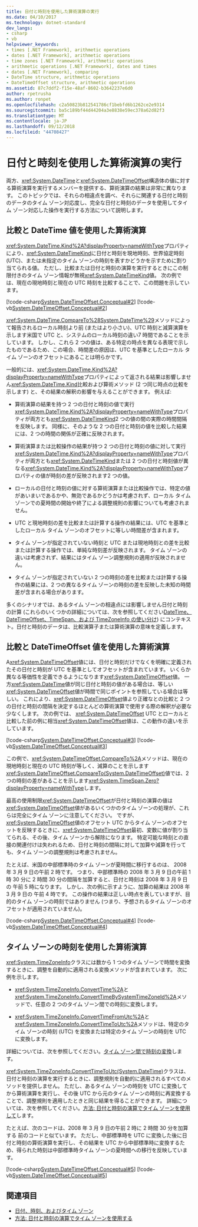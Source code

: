```yaml
---
title: 日付と時刻を使用した算術演算の実行
ms.date: 04/10/2017
ms.technology: dotnet-standard
dev_langs:
- csharp
- vb
helpviewer_keywords:
- times [.NET Framework], arithmetic operations
- dates [.NET Framework], arithmetic operations
- time zones [.NET Framework], arithmetic operations
- arithmetic operations [.NET Framework], dates and times
- dates [.NET Framework], comparing
- DateTime structure, arithmetic operations
- DateTimeOffset structure, arithmetic operations
ms.assetid: 87c7ddf2-f15e-48af-8602-b3642237e6d0
author: rpetrusha
ms.author: ronpet
ms.openlocfilehash: c2a50823b812541786cf1bebfd6b1262ce2e9314
ms.sourcegitcommit: ba5c189bf44d44204a3e8838e59ec378a62d82f3
ms.translationtype: MT
ms.contentlocale: ja-JP
ms.lasthandoff: 09/12/2018
ms.locfileid: "44708427"
---
```

# <a name="performing-arithmetic-operations-with-dates-and-times"></a>日付と時刻を使用した算術演算の実行

両方、<xref:System.DateTime>と<xref:System.DateTimeOffset>構造体の値に対する算術演算を実行するメンバーを提供する、算術演算の結果は非常に異なります。 このトピックでは、それらの相違点を調べ、それらに関連する日付と時刻のデータのタイム ゾーン対応度し、完全な日付と時刻のデータを使用してタイム ゾーン対応した操作を実行する方法について説明します。

## <a name="comparisons-and-arithmetic-operations-with-datetime-values"></a>比較と DateTime 値を使用した算術演算

<xref:System.DateTime.Kind%2A?displayProperty=nameWithType>プロパティにより、<xref:System.DateTimeKind>に日付と時刻を現地時刻、世界協定時刻 (UTC)、または未指定のタイム ゾーンの時刻を表すかどうかを示すために割り当てられる値。 ただし、比較または日付と時刻の演算を実行するときにこの制限付きのタイム ゾーン情報が無視<xref:System.DateTimeKind>値。 次の例では、現在の現地時刻と現在の UTC 時刻を比較することで、この問題を示しています。

[!code-csharp[System.DateTimeOffset.Conceptual#2](../../../samples/snippets/csharp/VS_Snippets_CLR_System/system.DateTimeOffset.Conceptual/cs/Conceptual2.cs#2)]
[!code-vb[System.DateTimeOffset.Conceptual#2](../../../samples/snippets/visualbasic/VS_Snippets_CLR_System/system.DateTimeOffset.Conceptual/vb/Conceptual2.vb#2)]

<xref:System.DateTime.CompareTo%28System.DateTime%29>メソッドによって報告されるローカル時刻より前 (またはより小さい)、UTC 時刻と減算演算を示します米国で UTC と、システムのローカル時刻の違い7 時間であることを示しています。 しかし、これら 2 つの値は、ある特定の時点を異なる表現で示したものであるため、この場合、時間差の原因は、UTC を基準としたローカル タイム ゾーンのオフセットにあることは明らかです。

一般的には、<xref:System.DateTime.Kind%2A?displayProperty=nameWithType>プロパティによって返される結果は影響しません<xref:System.DateTime.Kind>比較および算術メソッド (2 つ同じ時点の比較を示します) と、その結果の解釈の影響を与えることができます。 例えば:

* 算術演算の結果を持つ 2 つの日付と時刻の値で実行<xref:System.DateTime.Kind%2A?displayProperty=nameWithType>プロパティが両方とも<xref:System.DateTimeKind>2 つの値の間の実際の時間間隔を反映します。 同様に、そのような 2 つの日付と時刻の値を比較した結果には、2 つの時間の関係が正確に反映されます。

* 算術演算または比較操作の結果が持つ 2 つの日付と時刻の値に対して実行<xref:System.DateTime.Kind%2A?displayProperty=nameWithType>プロパティが両方とも<xref:System.DateTimeKind>または 2 つの日付と時刻値が異なる<xref:System.DateTime.Kind%2A?displayProperty=nameWithType>プロパティの値が時刻の差が反映されます2 つの値。

* ローカルの日付と時刻の値に対する算術演算または比較操作では、特定の値があいまいであるかや、無効であるかどうかは考慮されず、ローカル タイム ゾーンでの夏時間の開始や終了による調整規則の影響についても考慮されません。

* UTC と現地時刻の差を比較または計算する操作の結果には、UTC を基準としたローカル タイム ゾーンのオフセットに等しい時間差が含まれます。

* タイム ゾーンが指定されていない時刻と UTC または現地時刻との差を比較または計算する操作では、単純な時刻差が反映されます。 タイム ゾーンの違いは考慮されず、結果にはタイム ゾーン調整規則の適用が反映されません。

* タイム ゾーンが指定されていない 2 つの時刻の差を比較または計算する操作の結果には、2 つの異なるタイム ゾーンの時刻の差を反映した未知の時間差が含まれる場合があります。

多くのシナリオでは、あるタイム ゾーンの相違点には影響しません日付と時刻の計算 (これらのいくつかの詳細については、次を参照してください[DateTime、DateTimeOffset、TimeSpan、および TimeZoneInfo の使い分け](../../../docs/standard/datetime/choosing-between-datetime.md)) にコンテキスト。日付と時刻のデータは、比較演算子または算術演算の意味を定義します。

## <a name="comparisons-and-arithmetic-operations-with-datetimeoffset-values"></a>比較と DateTimeOffset 値を使用した算術演算

A<xref:System.DateTimeOffset>値には、日付と時刻だけでなくを明確に定義されたその日付と時刻が UTC を基準としてオフセットが含まれています。 いくらか異なる等価性を定義できるようになります<xref:System.DateTimeOffset>値。 一方<xref:System.DateTime>値が同じ日付と時刻の値がある場合は、等しい<xref:System.DateTimeOffset>値が時間で同じポイントを参照している場合は等しい。 これにより、<xref:System.DateTimeOffset>値より正確なとの比較と 2 つの日付と時刻の間隔を決定するほとんどの算術演算で使用する際の解釈が必要な少なくします。 次の例では、 <xref:System.DateTimeOffset> UTC とローカルと比較した前の例に相当<xref:System.DateTimeOffset>値は、この動作の違いを示しています。

[!code-csharp[System.DateTimeOffset.Conceptual#3](../../../samples/snippets/csharp/VS_Snippets_CLR_System/system.DateTimeOffset.Conceptual/cs/Conceptual3.cs#3)]
[!code-vb[System.DateTimeOffset.Conceptual#3](../../../samples/snippets/visualbasic/VS_Snippets_CLR_System/system.DateTimeOffset.Conceptual/vb/Conceptual3.vb#3)]

この例で、<xref:System.DateTimeOffset.CompareTo%2A>メソッドは、現在の現地時刻と現在の UTC 時刻が等しく、減算のことを示します<xref:System.DateTimeOffset.CompareTo(System.DateTimeOffset)>値では、2 つの時刻の差があることを示します<xref:System.TimeSpan.Zero?displayProperty=nameWithType>します。

最高の使用制限<xref:System.DateTimeOffset>が日付と時刻の演算の値は<xref:System.DateTimeOffset>値があるいくつかのタイム ゾーンの処理が、これらは完全にタイム ゾーンに注意してください。 ですが、<xref:System.DateTimeOffset>値のオフセット UTC からタイム ゾーンのオフセットを反映するときに、<xref:System.DateTimeOffset>最初、変数に値が割り当てられる、その後、タイム ゾーンから解除になります。 特定可能な時刻との直接の関連付けは失われるため、日付と時刻の間隔に対して加算や減算を行っても、タイム ゾーンの調整規則は考慮されません。

たとえば、米国の中部標準時のタイム ゾーンが夏時間に移行するのは、 2008 年 3 月 9 日の午前 2 時です。 つまり、中部標準時の 2008 年 3 月 9 日の午前 1 時 30 分に 2 時間 30 分の間隔を加算すると、日付と時刻は 2008 年 3 月 9 日の 午前 5 時になります。 しかし、次の例に示すように、加算の結果は 2008 年 3 月 9 日の 午前 4 時です。 この操作の結果は正しい時点を表していますが、目的のタイム ゾーンの時刻ではありません (つまり、予想されるタイム ゾーンのオフセットが適用されていません)。

[!code-csharp[System.DateTimeOffset.Conceptual#4](../../../samples/snippets/csharp/VS_Snippets_CLR_System/system.DateTimeOffset.Conceptual/cs/Conceptual4.cs#4)]
[!code-vb[System.DateTimeOffset.Conceptual#4](../../../samples/snippets/visualbasic/VS_Snippets_CLR_System/system.DateTimeOffset.Conceptual/vb/Conceptual4.vb#4)]

## <a name="arithmetic-operations-with-times-in-time-zones"></a>タイム ゾーンの時刻を使用した算術演算

<xref:System.TimeZoneInfo>クラスには数から 1 つのタイム ゾーンで時間を変換するときに、調整を自動的に適用される変換メソッドが含まれています。 次に例を示します。

* <xref:System.TimeZoneInfo.ConvertTime%2A>と<xref:System.TimeZoneInfo.ConvertTimeBySystemTimeZoneId%2A>メソッドで、任意の 2 つのタイム ゾーン間での時刻に変換します。

* <xref:System.TimeZoneInfo.ConvertTimeFromUtc%2A>と<xref:System.TimeZoneInfo.ConvertTimeToUtc%2A>メソッドは、特定のタイム ゾーンの時刻 (UTC) を変換または特定のタイム ゾーンの時刻を UTC に変換します。

詳細については、次を参照してください。[タイム ゾーン間で時刻の変換](../../../docs/standard/datetime/converting-between-time-zones.md)します。

<xref:System.TimeZoneInfo.ConvertTimeToUtc(System.DateTime)>クラスは、日付と時刻の演算を実行するときに、調整規則を自動的に適用されるすべてのメソッドを提供しません。 ただし、あるタイム ゾーンの時刻を UTC に変換してから算術演算を実行し、その後 UTC から元のタイム ゾーンの時刻に再変換することで、調整規則を適用したときと同じ結果を得ることができます。 詳細については、次を参照してください。[方法: 日付と時刻の演算でタイム ゾーンを使用して](../../../docs/standard/datetime/use-time-zones-in-arithmetic.md)します。

たとえば、次のコードは、2008 年 3 月 9 日の午前 2 時に 2 時間 30 分を加算する 前のコードと似ています。 ただし、中部標準時を UTC に変換した後に日付と時刻の算術演算を実行し、その結果を UTC から中部標準時に変換するため、得られた時刻は中部標準時タイム ゾーンの夏時間への移行を反映しています。

[!code-csharp[System.DateTimeOffset.Conceptual#5](../../../samples/snippets/csharp/VS_Snippets_CLR_System/system.DateTimeOffset.Conceptual/cs/Conceptual5.cs#5)]
[!code-vb[System.DateTimeOffset.Conceptual#5](../../../samples/snippets/visualbasic/VS_Snippets_CLR_System/system.DateTimeOffset.Conceptual/vb/Conceptual5.vb#5)]

## <a name="see-also"></a>関連項目

* [日付、時刻、およびタイム ゾーン](../../../docs/standard/datetime/index.md)
* [方法: 日付と時刻の演算でタイム ゾーンを使用する](../../../docs/standard/datetime/use-time-zones-in-arithmetic.md)
